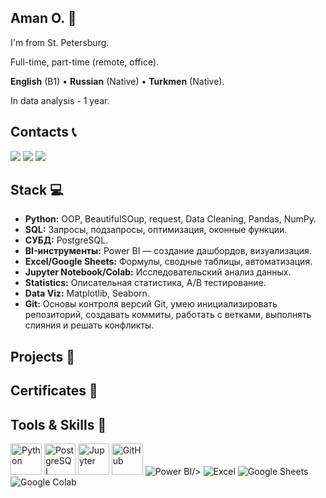 ## Aman O. 👋
I'm from St. Petersburg.

Full-time, part-time (remote, office).

**English** (B1) • **Russian** (Native) • **Turkmen** (Native).

In data analysis - 1 year.

## Contacts 📞 
<p align="left">
    <a href="https://t.me/amanaliyya"><img src="https://img.shields.io/badge/Telegram-2CA5E0?style=for-the-badge&logo=telegram&logoColor=white"/></a>
    <a href="https://www.linkedin.com/in/amanaliyya/"><img src="https://img.shields.io/badge/LinkedIn-0077B5?style=for-the-badge&logo=linkedin&logoColor=white"/></a>
    <a href="mailto:uragan2462@gmail.com"><img src="https://img.shields.io/badge/Gmail-D14836?style=for-the-badge&logo=gmail&logoColor=white"/></a>
</p>

## Stack 💻

- **Python:** OOP, BeautifulSOup, request, Data Cleaning, Pandas, NumPy.
- **SQL:** Запросы, подзапросы, оптимизация, оконные функции.
- **СУБД:** PostgreSQL.
- **BI-инструменты:** Power BI — создание дашбордов, визуализация.
- **Excel/Google Sheets:** Формулы, сводные таблицы, автоматизация.
- **Jupyter Notebook/Colab:** Исследовательский анализ данных.
- **Statistics:** Описательная статистика, A/B тестирование.
- **Data Viz:** Matplotlib, Seaborn.
- **Git:** Основы контроля версий Git, умею инициализировать репозиторий, создавать коммиты, работать с ветками, выполнять слияния и решать конфликты.

## Projects 📂

### 

### 

### 

## Certificates 📜
<p align="left">
   
</p>

## Tools & Skills 🧰
<p align="left"> 
  <img src="https://cdn.jsdelivr.net/gh/devicons/devicon/icons/python/python-original.svg" width="50" height="50" alt="Python"/>
  <img src="https://cdn.jsdelivr.net/gh/devicons/devicon/icons/postgresql/postgresql-original.svg" width="50" height="50" alt="PostgreSQL"/>
  <img src="https://cdn.jsdelivr.net/gh/devicons/devicon/icons/jupyter/jupyter-original.svg" width="50" height="50" alt="Jupyter"/>
  <img src="https://cdn.jsdelivr.net/gh/devicons/devicon/icons/github/github-original.svg" width="50" height="50" alt="GitHub"/>
  <img src="https://img.icons8.com/color/50/000000/power-bi.png" alt="Power BI"/>/>
  <img src="https://img.icons8.com/color/50/000000/microsoft-excel-2019--v1.png" alt="Excel"/>
  <img src="https://img.icons8.com/color/50/000000/google-sheets.png" alt="Google Sheets"/>
  <img src="https://img.icons8.com/color/50/000000/google-colab.png" alt="Google Colab"/>
</p>
